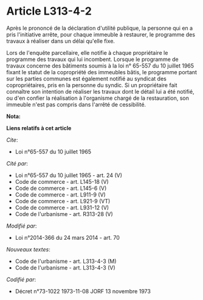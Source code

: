 # Article L313-4-2

Après le prononcé de la déclaration d'utilité publique, la personne qui en a pris l'initiative arrête, pour chaque immeuble à
restaurer, le programme des travaux à réaliser dans un délai qu'elle fixe. 

Lors de l'enquête parcellaire, elle notifie à chaque propriétaire le programme des travaux qui lui incombent. Lorsque le
programme de travaux concerne des bâtiments soumis à la loi n° 65-557 du 10 juillet 1965 fixant le statut de la copropriété
des immeubles bâtis, le programme portant sur les parties communes est également notifié au syndicat des copropriétaires,
pris en la personne du syndic. Si un propriétaire fait connaître son intention de réaliser les travaux dont le détail lui a
été notifié, ou d'en confier la réalisation à l'organisme chargé de la restauration, son immeuble n'est pas compris dans
l'arrêté de cessibilité.

**Nota:**



**Liens relatifs à cet article**

_Cite_:

  - Loi n°65-557 du 10 juillet 1965

_Cité par_:

  - Loi n°65-557 du 10 juillet 1965 - art. 24 (V)
  - Code de commerce - art. L145-18 (V)
  - Code de commerce - art. L145-6 (V)
  - Code de commerce - art. L911-9 (V)
  - Code de commerce - art. L921-9 (VT)
  - Code de commerce - art. L931-12 (V)
  - Code de l'urbanisme - art. R313-28 (V)

_Modifié par_:

  - Loi n°2014-366 du 24 mars 2014 - art. 70

_Nouveaux textes_:

  - Code de l'urbanisme - art. L313-4-3 (M)
  - Code de l'urbanisme - art. L313-4-3 (V)

_Codifié par_:

  - Décret n°73-1022 1973-11-08 JORF 13 novembre 1973

